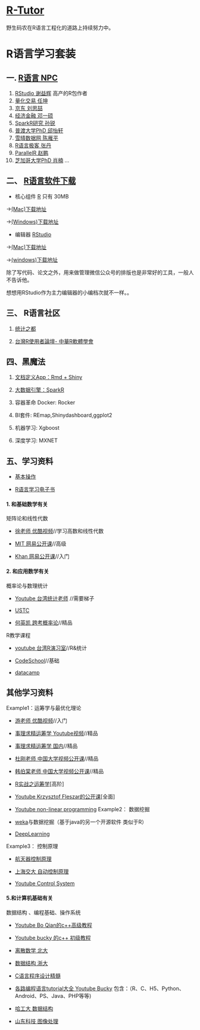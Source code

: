 # [R-Tutor](http://cran.r-project.org/doc/contrib/Liu-FAQ.pdf)

野生码农在R语言工程化的道路上持续努力中。

R语言学习套装
=======

## 一. [R语言 NPC](http://mirror.bjtu.edu.cn/cran/)

1. [RStudio 谢益辉](http://yihui.name/cn/) 高产的R包作者
2. [量化交易 任坤](https://github.com/renkun-ken)
3. [京东 刘思喆](http://www.bjt.name/2014/09/mail-from-audience/)
4. [经济金融 邓一硕](https://github.com/dengyishuo)
5. [SparkR研究 孙锐](http://www.xueqing.tv/course/54)
6. [普渡大学PhD 邱怡轩](http://cos.name/author/yixuanq/)
7. [雪晴数据网 陈雁平](http://www.xueqing.tv/)
8. [R语言极客 张丹](blog.fens.me/)
9. [ParallelR 赵鹏](http://www.parallelr.com/)
10. [芝加哥大学PhD 肖楠](http://nanx.me/)
...

## 二、 [R语言软件下载](http://mirror.bjtu.edu.cn/cran/)


* 核心组件 [R](http://mirror.bjtu.edu.cn/cran/) 只有 30MB

→[(Mac)下载地址](http://mirror.bjtu.edu.cn/cran/bin/macosx/R-3.2.2-mavericks.pkg)

→[(Windows)下载地址](http://mirror.bjtu.edu.cn/cran/bin/windows/base/R-3.2.2-win.exe)

* 编辑器 [RStudio](http://www.rstudio.com/products/rstudio/download/)

→[(Mac)下载地址](http://download1.rstudio.org/RStudio-0.98.1091.dmg)

→[(windows)下载地址](http://download1.rstudio.org/RStudio-0.98.1091.exe)

除了写代码、论文之外，用来做管理微信公众号的排版也是非常好的工具，一般人不告诉他。

想想用RStudio作为主力编辑器的小编档次就不一样。。

## 三、 R语言社区

1. [统计之都](http://cos.name)

2. [台灣R使用者論壇- 中華R軟體學會](http://www.r-software.org/jiao-yu-xun-lian)

## 四、黑魔法

1. [文档定义App：Rmd + Shiny](https://segmentfault.com/a/1190000005125984)

2. [大数据引擎：SparkR](https://segmentfault.com/a/1190000004656388)

3. 容器革命 Docker: Rocker

4. BI套件: REmap,Shinydashboard,ggplot2

5. 机器学习: Xgboost

6. 深度学习: MXNET

## 五、学习资料

* [基本操作](https://github.com/harryprince/R-Tutor/tree/master/R%26Matrix)

* [R语言学习电子书](https://github.com/harryprince/R-Tutor/tree/master/R%E4%B9%A6)

#### 1. 和基础数学有关

矩阵论和线性代数

* [徐老师 优酷视频](http://i.youku.com/u/UMTIwMTA4MDczNg==)//学习高数和线性代数

* [MIT 网易公开课](http://v.163.com/special/opencourse/daishu.html)//高级

* [Khan 网易公开课](http://v.163.com/special/Khan/linearalgebra.html)//入门

#### 2. 和应用数学有关

 概率论与数理统计

* [Youtube 台湾统计老师](https://www.youtube.com/channel/UCp4PY14p-zim26ACwfCzTvQ) //需要梯子

* [USTC](http://staff.ustc.edu.cn/~zwp/teach.htm)

* [何英凯 跨考概率论](http://v.kuakao.com/video/specialPlay.action?specialId=24&videoId=865)//精品

R教学课程

* [youtube 台湾R演习室](https://www.youtube.com/watch?v=STcIxf_vUWY&list=PL5AC0ADBF65924EAD)//R&统计

* [CodeSchool](http://tryr.codeschool.com)//基础

* [datacamp](https://www.datacamp.com/courses/free-introduction-to-r)

## 其他学习资料

Example1：运筹学与最优化理论

* [游老师 优酷视频](http://i.youku.com/u/UMjA2MTkyNTA0/videos)//入门

* [事理求精运筹学 Youtube视频](https://www.youtube.com/watch?v=Y9nTSn6KEJo&list=PLtkTPxXy_gglkqWeyZqV_VH4N2XCU9Ozo)//精品

* [事理求精运筹学 国内](http://www.icourses.cn/viewVCourse.action?courseCode=11414V001)//精品

* [杜刚老师 中国大学视频公开课](http://www.icourses.cn/coursestatic/course_2241.html)//精品

* [韩伯棠老师 中国大学视频公开课](http://www.icourses.cn/coursestatic/course_3675.html)//精品

* [R实战之运筹学](https://github.com/harryprince/Operation-Research-with-R)[高阶]

* [Youtube Krzysztof Fleszar的公开课](https://www.youtube.com/channel/UCr8dlKq8P9IJ6VZ1-_e-0SA)[全面]

* [Youtube non-linear programming](https://www.youtube.com/watch?v=9hMx6RIrjDM&list=PLj6E8qlqmkFvkpJZhgC-warn47rQj4QVQ)
Example2： 数据挖掘

* [weka](http://www.cs.waikato.ac.nz/ml/weka/downloading.html)与数据挖掘（基于java的另一个开源软件 类似于R）

* [DeepLearning](http://www.cnblogs.com/tornadomeet/archive/2012/05/24/2515980.html)

Example3： 控制原理

*  [航天器控制原理](http://www.icourse163.org/learn/nwpu-21004?tid=21004#/learn/content?type=detail&id=201037&sm=1)

*  [上海交大 自动控制原理](http://www.icourses.cn/jpk/viewCharacterDetail.action?courseId=2941&characId=40222)

*  [Youtube Control System](https://www.youtube.com/watch?v=O-OqgFE9SD4&index=1&list=PLUMWjy5jgHK3j74Z5Tq6Tso1fSfVWZC8L)

#### 5.和计算机基础有关

数据结构 、编程基础、操作系统

* [Youtube Bo Qian的c++高级教程](https://www.youtube.com/user/BoQianTheProgrammer)

* [Youtube bucky 的c++ 初级教程](https://www.youtube.com/user/thenewboston/playlists)

* [离散数学 北大](http://www.icourses.cn/jpk/viewCharacterDetail.action?courseId=6447&sectionId=87823)

* [数据结构 浙大](http://www.icourse163.org/learn/zju-93001?tid=120001#/learn/content?type=detail&id=399003&sm=1)

* [C语言程序设计精髓](http://www.icourse163.org/learn/hit-69005?tid=76003#/learn/announce)

* [各路编程语言tutorial大全 Youtube Bucky](https://www.youtube.com/user/thenewboston/playlists)
包含：（R、C、H5、Python、Android、PS、Java、PHP等等)

* [哈工大 数据结构](http://www.icourses.cn/jpk/viewCharacterDetail.action?courseId=5976&sectionId=100665)

* [山东科技 图像处理](http://www.icourses.cn/jpk/viewCharacterDetail.action?courseId=2523&sectionId=11445)

